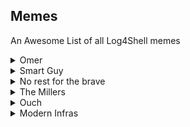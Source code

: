 ## Memes
An Awesome List of all Log4Shell memes


<details>
  <summary>Omer</summary>
  
![Omer](https://preview.redd.it/ikmilayonk581.jpg?auto=webp&s=a9092a9ada97f1a6bad83339a5cd42d390539bc2)
</details>


<details>
  <summary>Smart Guy</summary>
  
![SmartGuy](https://preview.redd.it/f86dylwa7j581.jpg?width=640&crop=smart&auto=webp&s=2615f4387dab9442d58a7582abbcf80f573f0579)
</details>

<details>
  <summary>No rest for the brave</summary>
  
![Norestforthebrave](https://images.squarespace-cdn.com/content/v1/5355d604e4b03c3e9896e131/33b7228c-a3cc-40d1-948c-c38dfc11f4db/image-asset.jpeg?format=1000w)
</details>

<details>
  <summary>The Millers</summary>
  
![TheMillers](https://img.ifunny.co/images/d039196db1a717ca386f8a03e0af1abe2f6d0db92eb187013127fd65ecd44b8e_1.jpg
)
</details>

<details>
  <summary>Ouch</summary>
  
![Ouch](https://i.imgur.com/2d1lQOJ.jpeg
)
</details>


<details>
  <summary>Modern Infras</summary>
  
![moderninfras](https://dl.airtable.com/.attachments/1079f2fdaa378dfa750abdd28095b390/ab4c8815/20211213_141935.jpg
)
</details>
